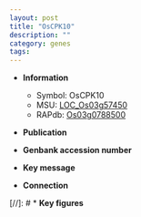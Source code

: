 ```yaml
---
layout: post
title: "OsCPK10"
description: ""
category: genes
tags: 
---
```


* **Information**  
    + Symbol: OsCPK10  
    + MSU: [LOC_Os03g57450](http://rice.uga.edu/cgi-bin/ORF_infopage.cgi?orf=LOC_Os03g57450)  
    + RAPdb: [Os03g0788500](http://rapdb.dna.affrc.go.jp/viewer/gbrowse_details/irgsp1?name=Os03g0788500)  

* **Publication**  

* **Genbank accession number**  

* **Key message**  

* **Connection**  

[//]: # * **Key figures**  


